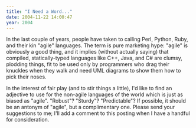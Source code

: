 ```yaml
---
title: "I Need a Word..."
date: 2004-11-22 14:00:47
year: 2004
---
```

<p>In the last couple of years, people have taken to calling Perl, Python, Ruby, and their kin "agile" languages.  The term is pure marketing hype: "agile" is obviously a good thing, and it implies (without actually saying) that compiled, statically-typed languages like C++, Java, and C# are clumsy, plodding things, fit to be used only by programmers who drag their knuckles when they walk and need UML diagrams to show them how to pick their noses.</p>

<p>In the interest of fair play (and to stir things a little), I'd like to find an adjective to use for the non-agile languages of the world which is just as biased as "agile".  "Robust"?  "Sturdy"?  "Predictable"?  If possible, it should be an antonym of "agile", but a complimentary one.  Please send your suggestions to me; I'll add a comment to this posting when I have a handful for consideration.</p>
